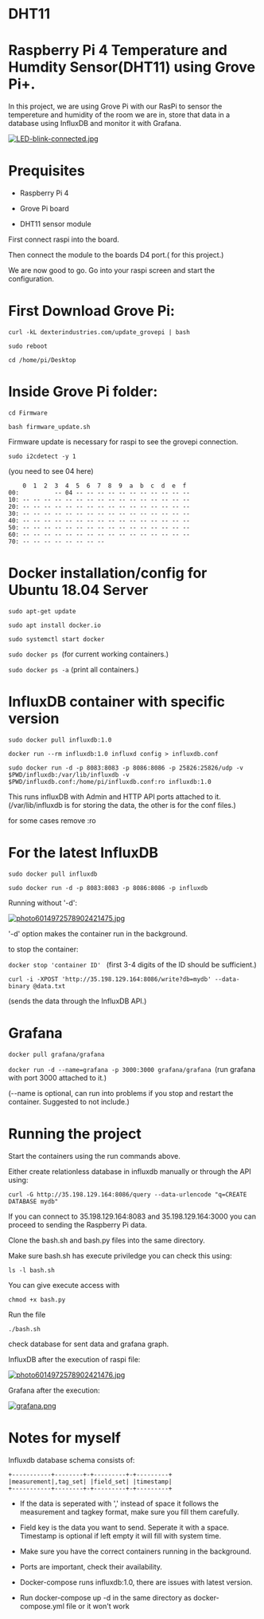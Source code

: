 # DHT11

# Raspberry Pi 4 Temperature and Humdity Sensor(DHT11) using Grove Pi+.

In this project, we are using Grove Pi with our RasPi to sensor the tempereture and humidity of the room we are in, store that data in a database using InfluxDB and monitor it with Grafana.

[![LED-blink-connected.jpg](https://i.postimg.cc/ZKRdCWxJ/LED-blink-connected.jpg)](https://postimg.cc/ThzwsYss)

# Prequisites

- Raspberry Pi 4

- Grove Pi board

- DHT11 sensor module

First connect raspi into the board.

Then connect the module to the boards D4 port.( for this project.)

We are now good to go. Go into your raspi screen and start the configuration.

# First Download Grove Pi:

```curl -kL dexterindustries.com/update_grovepi | bash```

```sudo reboot```

```cd /home/pi/Desktop```


# Inside Grove Pi folder:

```cd Firmware```

```bash firmware_update.sh```

Firmware update is necessary for raspi to see the grovepi connection.

```sudo i2cdetect -y 1```

(you need to see 04 here)
```
    0  1  2  3  4  5  6  7  8  9  a  b  c  d  e  f
00:          -- 04 -- -- -- -- -- -- -- -- -- -- -- 
10: -- -- -- -- -- -- -- -- -- -- -- -- -- -- -- -- 
20: -- -- -- -- -- -- -- -- -- -- -- -- -- -- -- -- 
30: -- -- -- -- -- -- -- -- -- -- -- -- -- -- -- -- 
40: -- -- -- -- -- -- -- -- -- -- -- -- -- -- -- -- 
50: -- -- -- -- -- -- -- -- -- -- -- -- -- -- -- -- 
60: -- -- -- -- -- -- -- -- -- -- -- -- -- -- -- -- 
70: -- -- -- -- -- -- -- -- 
```

# Docker installation/config for Ubuntu 18.04 Server 

```sudo apt-get update```

```sudo apt install docker.io```

```sudo systemctl start docker```

```sudo docker ps ```(for current working containers.)

```sudo docker ps -a``` (print all containers.)

# InfluxDB container with specific version

```sudo docker pull influxdb:1.0```

```docker run --rm influxdb:1.0 influxd config > influxdb.conf```

```sudo docker run -d -p 8083:8083 -p 8086:8086 -p 25826:25826/udp -v $PWD/influxdb:/var/lib/influxdb -v $PWD/influxdb.conf:/home/pi/influxdb.conf:ro influxdb:1.0 ```

This runs influxDB with Admin and HTTP API ports attached to it. (/var/lib/influxdb is for storing the data, the other is for the conf files.)

for some cases remove :ro

# For the latest InfluxDB

```sudo docker pull influxdb```

```sudo docker run -d -p 8083:8083 -p 8086:8086 -p influxdb ```

Running without '-d':

[![photo6014972578902421475.jpg](https://i.postimg.cc/BvNJDmSz/photo6014972578902421475.jpg)](https://postimg.cc/JyDwCcB3)


'-d' option makes the container run in the background.

to stop the container:

```docker stop 'container ID' ```
(first 3-4 digits of the ID should be sufficient.)

``` curl -i -XPOST 'http://35.198.129.164:8086/write?db=mydb' --data-binary @data.txt ```

(sends the data through the InfluxDB API.)


# Grafana

```docker pull grafana/grafana```

```docker run -d --name=grafana -p 3000:3000 grafana/grafana ```(run grafana with port 3000 attached to it.)

(--name is optional, can run into problems if you stop and restart the container. Suggested to not include.)

# Running the project

Start the containers using the run commands above.

Either create relationless database in influxdb manually or through the API using:

```curl -G http://35.198.129.164:8086/query --data-urlencode "q=CREATE DATABASE mydb"```

If you can connect to 35.198.129.164:8083 and 35.198.129.164:3000 you can proceed to sending the Raspberry Pi data.

Clone the bash.sh and bash.py files into the same directory.

Make sure bash.sh has execute priviledge you can check this using:

```ls -l bash.sh```

You can give execute access with

```chmod +x bash.py ```

Run the file 

```./bash.sh ```

check database for sent data and grafana graph.

InfluxDB after the execution of raspi file:

[![photo6014972578902421476.jpg](https://i.postimg.cc/ZRGYKCKY/photo6014972578902421476.jpg)](https://postimg.cc/k6yPTMbL)


Grafana after the execution:

[![grafana.png](https://i.postimg.cc/cCRYBqvW/grafana.png)](https://postimg.cc/gL0nGTyt)

# Notes for myself

Influxdb database schema consists of:

```
+-----------+--------+-+---------+-+---------+
|measurement|,tag_set| |field_set| |timestamp|
+-----------+--------+-+---------+-+---------+
```

- If the data is seperated with ',' instead of space it follows the measurement and tagkey format, make sure you fill them carefully. 

- Field key is the data you want to send. Seperate it with a space. Timestamp is optional if left empty it will fill with system time.

- Make sure you have the correct containers running in the background.

- Ports are important, check their availability.

- Docker-compose runs influxdb:1.0, there are issues with latest version.

- Run docker-compose up -d in the same directory as docker-compose.yml file or it won't work


